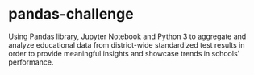 # pandas-challenge
Using Pandas library, Jupyter Notebook and Python 3 to aggregate and analyze educational data from district-wide standardized test results in order to provide meaningful insights and showcase trends in schools' performance.
